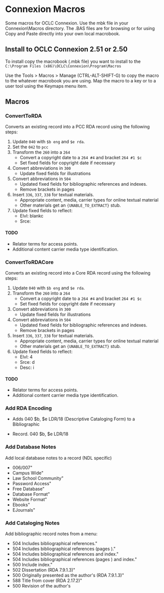# Connexion Macros

Some macros for OCLC Connexion. Use the mbk file in your Connexion\Macros
directory. The .BAS files are for browsing or for using Copy and Paste
directly into your own local macrobook.

## Install to OCLC Connexion 2.51 or 2.50

To install copy the macrobook (.mbk file) you want to install to the
`C:\Program Files (x86)\OCLC\Connexion\Program\Macros`

Use the Tools > Macros > Manage (CTRL-ALT-SHIFT-G) to copy the macro to the
whatever macrobook you are using. Map the macro to a key or to a user tool
using the Keymaps menu item.

## Macros

### ConvertToRDA

Converts an existing record into a PCC RDA record using the following steps:

  1. Update `040` with `$b eng` and `$e rda`.
  2. Set the `042` to `pcc`
  3. Transform the `260` into a `264`
     * Convert a copyright date to a `264 #4` and bracket `264 #1 $c`
     * Set fixed fields for copyright date if necessary
  4. Convert abbreviations in `300`
     * Update fixed fields for illustrations
  5. Convert abbreviations in `504`
     * Updated fixed fields for bibliographic references and indexes.
     * Remove brackets in pages
  6. Insert `336`, `337`, `338` for textual materials.
     * Appropriate content, media, carrier types for online textual material
     * Other materials get an `{UNABLE_TO_EXTRACT}` stub.
  7. Update fixed fields to reflect:
     * Elvl: blankc
     * Srce: 

#### TODO

* Relator terms for access points.
* Additional content carrier media type identification.

### ConvertToRDACore
Converts an existing record into a Core RDA record using the following steps:

  1. Update `040` with `$b eng` and `$e rda`.
  2. Transform the `260` into a `264`
     * Convert a copyright date to a `264 #4` and bracket `264 #1 $c`
     * Set fixed fields for copyright date if necessary
  3. Convert abbreviations in `300`
     * Update fixed fields for illustrations
  4. Convert abbreviations in `504`
     * Updated fixed fields for bibliographic references and indexes.
     * Remove brackets in pages
  5. Insert `336`, `337`, `338` for textual materials.
     * Appropriate content, media, carrier types for online textual material
     * Other materials get an `{UNABLE_TO_EXTRACT}` stub.
  6. Update fixed fields to reflect:
     * Elvl: 4
     * Srce: d
     * Desc: i

#### TODO

* Relator terms for access points.
* Additional content carrier media type identification.

### Add RDA Encoding
  * Adds 040 $b, $e LDR/18 (Descriptive Cataloging Form) to a Bibliographic
  + Record. 040 $b, $e LDR/18

### Add Database Notes
Add local database notes to a record (NDL specific)

  * 006/007"
  * Campus Wide"
  * Law School Community"
  * Password Access"
  * Free Database"
  * Database Format"
  * Website Format"
  * Ebooks"
  * EJournals"


### Add Cataloging Notes

Add bibliographic record notes from a menu:

  * 504 Includes bibliographical references."
  * 504 Includes bibliographical references (pages <page-span>)."
  * 504 Includes bibliographical references and index."
  * 504 Includes bibliographical references (pages <page-span>) and index."
  * 500 Include index."
  * 502 Dissertation (RDA 7.9.1.3)"
  * 500 Originally presented as the author's (RDA 7.9.1.3)"
  * 588 Title from cover (RDA 2.17.2)"
  * 500 Revision of the author's <Title of original work> (Unstructured)"
  * 775 $i revision of: $a <Title of original work> "
  * 588 DBO online resource; title from PDF title page (<Provider>, viewed <Today>)'"
  * 588 DBO print version record."
